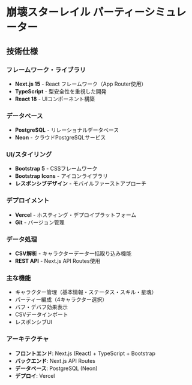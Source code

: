 # 崩壊スターレイル パーティーシミュレーター

## 技術仕様

### フレームワーク・ライブラリ
- **Next.js 15** - React フレームワーク（App Router使用）
- **TypeScript** - 型安全性を重視した開発
- **React 18** - UIコンポーネント構築

### データベース
- **PostgreSQL** - リレーショナルデータベース
- **Neon** - クラウドPostgreSQLサービス

### UI/スタイリング
- **Bootstrap 5** - CSSフレームワーク
- **Bootstrap Icons** - アイコンライブラリ
- **レスポンシブデザイン** - モバイルファーストアプローチ

### デプロイメント
- **Vercel** - ホスティング・デプロイプラットフォーム
- **Git** - バージョン管理

### データ処理
- **CSV解析** - キャラクターデータ一括取り込み機能
- **REST API** - Next.js API Routes使用

### 主な機能
- キャラクター管理（基本情報・ステータス・スキル・星魂）
- パーティー編成（4キャラクター選択）
- バフ・デバフ効果表示
- CSVデータインポート
- レスポンシブUI

### アーキテクチャ
- **フロントエンド**: Next.js (React) + TypeScript + Bootstrap
- **バックエンド**: Next.js API Routes
- **データベース**: PostgreSQL (Neon)
- **デプロイ**: Vercel